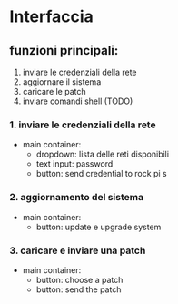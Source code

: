 # Interfaccia

## funzioni principali:

1. inviare le credenziali della rete
2. aggiornare il sistema
3. caricare le patch
4. inviare comandi shell (TODO)

### 1. inviare le credenziali della rete

- main container:
    - dropdown: lista delle reti disponibili
    - text input: password
    - button: send credential to rock pi s


### 2. aggiornamento del sistema

- main container:
    - button: update e upgrade system


### 3. caricare e inviare una patch

- main container:
    - button: choose a patch
    - button: send the patch
